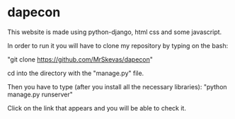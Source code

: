 # dapecon

This website is made using python-django, html css and some javascript.

In order to run it you will have to clone my repository by typing on the bash: 

"git clone https://github.com/MrSkevas/dapecon"

cd into the directory with the "manage.py" file.

Then you have to type (after you install all the necessary libraries):
"python manage.py runserver"


Click on the link that appears and you will be able to check it.
